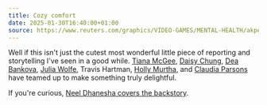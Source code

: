 ```yaml
---
title: Cozy comfort
date: 2025-01-30T16:40:00+01:00
source: https://www.reuters.com/graphics/VIDEO-GAMES/MENTAL-HEALTH/akpeewkqgpr/
---
```

Well if this isn't just the cutest most wonderful little piece of reporting and storytelling I've seen in a good while. [Tiana McGee](https://www.reuters.com/authors/tiana-mcgee/), [Daisy Chung](https://daisychung.com), [Dea Bankova](https://deabankova.com/), [Julia Wolfe](https://bsky.app/profile/juruwolfe.bsky.social), Travis Hartman, [Holly Murtha](https://hollymurtha.com), and [Claudia Parsons](https://www.linkedin.com/in/claudia-parsons-50a6987/) have teamed up to make something truly delightful.

If you're curious, [Neel Dhanesha covers the backstory](https://www.niemanlab.org/2025/01/reuters-made-a-cozy-game-about-cozy-games/).
